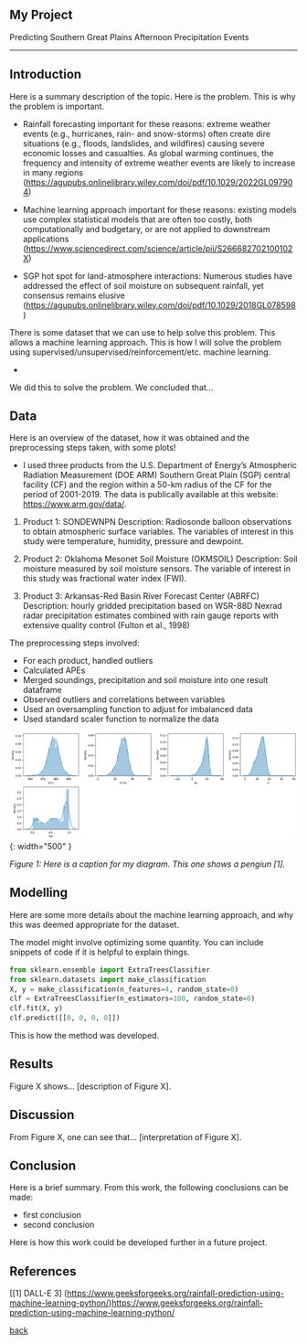 ## My Project

Predicting Southern Great Plains Afternoon Precipitation Events

***

## Introduction 

Here is a summary description of the topic. Here is the problem. This is why the problem is important.

- Rainfall forecasting important for these reasons: extreme weather events (e.g., hurricanes, rain- and snow-storms) often create dire situations (e.g., floods, landslides, and wildfires) causing severe economic losses and casualties. As global warming continues, the
frequency and intensity of extreme weather events are likely to increase in many regions (https://agupubs.onlinelibrary.wiley.com/doi/pdf/10.1029/2022GL097904) 
  
- Machine learning approach important for these reasons: existing models use complex statistical models that are often too costly, both computationally and budgetary, or are not applied to downstream applications (https://www.sciencedirect.com/science/article/pii/S266682702100102X)
  
- SGP hot spot for land-atmosphere interactions: Numerous studies have addressed the effect of soil moisture on
subsequent rainfall, yet consensus remains elusive (https://agupubs.onlinelibrary.wiley.com/doi/pdf/10.1029/2018GL078598) 

There is some dataset that we can use to help solve this problem. This allows a machine learning approach. This is how I will solve the problem using supervised/unsupervised/reinforcement/etc. machine learning.

- 

We did this to solve the problem. We concluded that...

## Data

Here is an overview of the dataset, how it was obtained and the preprocessing steps taken, with some plots!

- I used three products from the  U.S. Department of Energy’s Atmospheric Radiation Measurement (DOE ARM) Southern Great Plain (SGP) central facility (CF) and the region within a 50-km radius of the CF for the period of 2001-2019. The data is publically available at this website: https://www.arm.gov/data/. 

1) Product 1: SONDEWNPN
Description: Radiosonde balloon observations to obtain atmospheric surface variables. The variables of interest in this study were temperature, humidity, pressure and dewpoint.

2) Product 2: Oklahoma Mesonet Soil Moisture (OKMSOIL)
Description: Soil moisture measured by soil moisture sensors. The variable of interest in this study was fractional water index (FWI).

3) Product 3: Arkansas-Red Basin River Forecast Center (ABRFC)
Description: hourly gridded precipitation based on WSR-88D Nexrad radar precipitation estimates combined with rain gauge reports with extensive quality control (Fulton et al., 1998)


The preprocessing steps involved: 
- For each product, handled outliers
- Calculated APEs
- Merged soundings, precipitation and soil moisture into one result dataframe
- Observed outliers and correlations between variables
- Used an oversampling function to adjust for imbalanced data
- Used standard scaler function to normalize the data

![](assets/IMG/features_histogram.png){: width="500" }

*Figure 1: Here is a caption for my diagram. This one shows a pengiun [1].*




## Modelling

Here are some more details about the machine learning approach, and why this was deemed appropriate for the dataset. 

The model might involve optimizing some quantity. You can include snippets of code if it is helpful to explain things.

```python
from sklearn.ensemble import ExtraTreesClassifier
from sklearn.datasets import make_classification
X, y = make_classification(n_features=4, random_state=0)
clf = ExtraTreesClassifier(n_estimators=100, random_state=0)
clf.fit(X, y)
clf.predict([[0, 0, 0, 0]])
```

This is how the method was developed.

## Results

Figure X shows... [description of Figure X].

## Discussion

From Figure X, one can see that... [interpretation of Figure X].

## Conclusion

Here is a brief summary. From this work, the following conclusions can be made:
* first conclusion
* second conclusion

Here is how this work could be developed further in a future project.

## References
[[1] DALL-E 3]
(https://www.geeksforgeeks.org/rainfall-prediction-using-machine-learning-python/)https://www.geeksforgeeks.org/rainfall-prediction-using-machine-learning-python/

[back](./)

